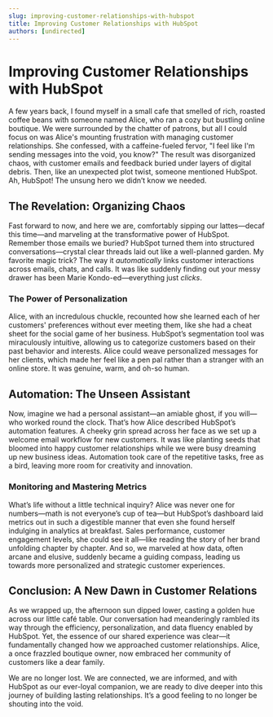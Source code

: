 ```yaml
---
slug: improving-customer-relationships-with-hubspot
title: Improving Customer Relationships with HubSpot
authors: [undirected]
---
```


# Improving Customer Relationships with HubSpot

A few years back, I found myself in a small cafe that smelled of rich, roasted coffee beans with someone named Alice, who ran a cozy but bustling online boutique. We were surrounded by the chatter of patrons, but all I could focus on was Alice's mounting frustration with managing customer relationships. She confessed, with a caffeine-fueled fervor, "I feel like I'm sending messages into the void, you know?" The result was disorganized chaos, with customer emails and feedback buried under layers of digital debris. Then, like an unexpected plot twist, someone mentioned HubSpot. Ah, HubSpot! The unsung hero we didn’t know we needed.

## The Revelation: Organizing Chaos

Fast forward to now, and here we are, comfortably sipping our lattes—decaf this time—and marveling at the transformative power of HubSpot. Remember those emails we buried? HubSpot turned them into structured conversations—crystal clear threads laid out like a well-planned garden. My favorite magic trick? The way it *automatically* links customer interactions across emails, chats, and calls. It was like suddenly finding out your messy drawer has been Marie Kondo-ed—everything just *clicks*.

### The Power of Personalization

Alice, with an incredulous chuckle, recounted how she learned each of her customers' preferences without ever meeting them, like she had a cheat sheet for the social game of her business. HubSpot’s segmentation tool was miraculously intuitive, allowing us to categorize customers based on their past behavior and interests. Alice could weave personalized messages for her clients, which made her feel like a pen pal rather than a stranger with an online store. It was genuine, warm, and oh-so human.

## Automation: The Unseen Assistant

Now, imagine we had a personal assistant—an amiable ghost, if you will—who worked round the clock. That’s how Alice described HubSpot’s automation features. A cheeky grin spread across her face as we set up a welcome email workflow for new customers. It was like planting seeds that bloomed into happy customer relationships while we were busy dreaming up new business ideas. Automation took care of the repetitive tasks, free as a bird, leaving more room for creativity and innovation.

### Monitoring and Mastering Metrics

What’s life without a little technical inquiry? Alice was never one for numbers—math is not everyone’s cup of tea—but HubSpot’s dashboard laid metrics out in such a digestible manner that even she found herself indulging in analytics at breakfast. Sales performance, customer engagement levels, she could see it all—like reading the story of her brand unfolding chapter by chapter. And so, we marveled at how data, often arcane and elusive, suddenly became a guiding compass, leading us towards more personalized and strategic customer experiences.

## Conclusion: A New Dawn in Customer Relations

As we wrapped up, the afternoon sun dipped lower, casting a golden hue across our little café table. Our conversation had meanderingly rambled its way through the efficiency, personalization, and data fluency enabled by HubSpot. Yet, the essence of our shared experience was clear—it fundamentally changed how we approached customer relationships. Alice, a once frazzled boutique owner, now embraced her community of customers like a dear family. 

We are no longer lost. We are connected, we are informed, and with HubSpot as our ever-loyal companion, we are ready to dive deeper into this journey of building lasting relationships. It’s a good feeling to no longer be shouting into the void.